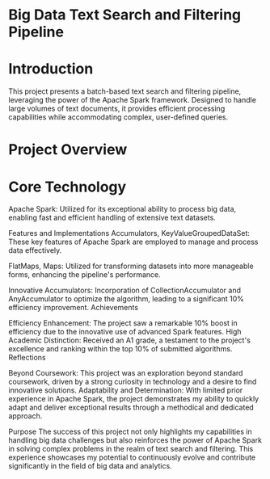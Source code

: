 # Big Data Text Search and Filtering Pipeline
# Introduction
This project presents a batch-based text search and filtering pipeline, leveraging the power of the Apache Spark framework. Designed to handle large volumes of text documents, it provides efficient processing capabilities while accommodating complex, user-defined queries.

# Project Overview
# Core Technology
Apache Spark: Utilized for its exceptional ability to process big data, enabling fast and efficient handling of extensive text datasets.

Features and Implementations
Accumulators, KeyValueGroupedDataSet: These key features of Apache Spark are employed to manage and process data effectively.

FlatMaps, Maps: Utilized for transforming datasets into more manageable forms, enhancing the pipeline's performance.

Innovative Accumulators: Incorporation of CollectionAccumulator and AnyAccumulator to optimize the algorithm, leading to a significant 10% efficiency improvement.
Achievements

Efficiency Enhancement: The project saw a remarkable 10% boost in efficiency due to the innovative use of advanced Spark features.
High Academic Distinction: Received an A1 grade, a testament to the project's excellence and ranking within the top 10% of submitted algorithms.
Reflections

Beyond Coursework: This project was an exploration beyond standard coursework, driven by a strong curiosity in technology and a desire to find innovative solutions.
Adaptability and Determination: With limited prior experience in Apache Spark, the project demonstrates my ability to quickly adapt and deliver exceptional results through a methodical and dedicated approach.

Purpose
The success of this project not only highlights my capabilities in handling big data challenges but also reinforces the power of Apache Spark in solving complex problems in the realm of text search and filtering. This experience showcases my potential to continuously evolve and contribute significantly in the field of big data and analytics.
